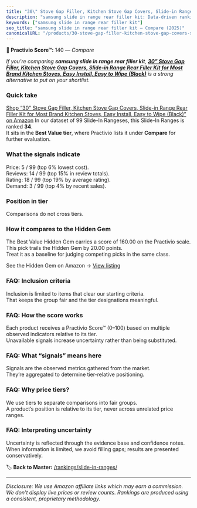 ```yaml
---
title: "30\" Stove Gap Filler, Kitchen Stove Gap Covers, Slide-in Range Rear Filler Kit for Most Brand Kitchen Stoves, Easy Install, Easy to Wipe (Black)"
description: "samsung slide in range rear filler kit: Data-driven ranking using the Practivio Score™. Positioned by quality, value, demand, findability, momentum."
keywords: ["samsung slide in range rear filler kit"]
seo_title: "samsung slide in range rear filler kit — Compare (2025)"
canonicalURL: "/products/30-stove-gap-filler-kitchen-stove-gap-covers-slide-in-range-rear-filler-kit-for-most-brand-kitchen-stoves-easy-install-easy-to-wipe-black-B0DKTFFYT7/"
---
```


**🛒 Practivio Score™:** 140 — _Compare_


*If you're comparing **samsung slide in range rear filler kit**, **[30" Stove Gap Filler, Kitchen Stove Gap Covers, Slide-in Range Rear Filler Kit for Most Brand Kitchen Stoves, Easy Install, Easy to Wipe (Black)](https://www.amazon.com/dp/B0DKTFFYT7?tag=practivio-20)** is a strong alternative to put on your shortlist.*
### Quick take
[Shop “30" Stove Gap Filler, Kitchen Stove Gap Covers, Slide-in Range Rear Filler Kit for Most Brand Kitchen Stoves, Easy Install, Easy to Wipe (Black)” on Amazon](https://www.amazon.com/dp/B0DKTFFYT7?tag=practivio-20)
In our dataset of 99 Slide-In Rangeses, this Slide-In Ranges is ranked **34**.  
It sits in the **Best Value tier**, where Practivio lists it under **Compare** for further evaluation.

### What the signals indicate
Price: 5 / 99 (top 6% lowest cost).  
Reviews: 14 / 99 (top 15% in review totals).  
Rating: 18 / 99 (top 19% by average rating).  
Demand: 3 / 99 (top 4% by recent sales).

### Position in tier
Comparisons do not cross tiers.

### How it compares to the Hidden Gem
The Best Value Hidden Gem carries a score of 160.00 on the Practivio scale.  
This pick trails the Hidden Gem by 20.00 points.  
Treat it as a baseline for judging competing picks in the same class.  

See the Hidden Gem on Amazon → [View listing](https://www.amazon.com/dp/B07PYMSR7K?tag=practivio-20)

### FAQ: Inclusion criteria
Inclusion is limited to items that clear our starting criteria.  
That keeps the group fair and the tier designations meaningful.

### FAQ: How the score works
Each product receives a Practivio Score™ (0–100) based on multiple observed indicators relative to its tier.  
Unavailable signals increase uncertainty rather than being substituted.

### FAQ: What “signals” means here
Signals are the observed metrics gathered from the market.  
They’re aggregated to determine tier-relative positioning.

### FAQ: Why price tiers?
We use tiers to separate comparisons into fair groups.  
A product’s position is relative to its tier, never across unrelated price ranges.

### FAQ: Interpreting uncertainty
Uncertainty is reflected through the evidence base and confidence notes.  
When information is limited, we avoid filling gaps; results are presented conservatively.

<!-- Missing template for Compare/CompareWithinPriceClass -->


🏷️ **Back to Master:** [/rankings/slide-in-ranges/](/rankings/slide-in-ranges/)

---
_Disclosure: We use Amazon affiliate links which may earn a commission. We don’t display live prices or review counts. Rankings are produced using a consistent, proprietary methodology._
